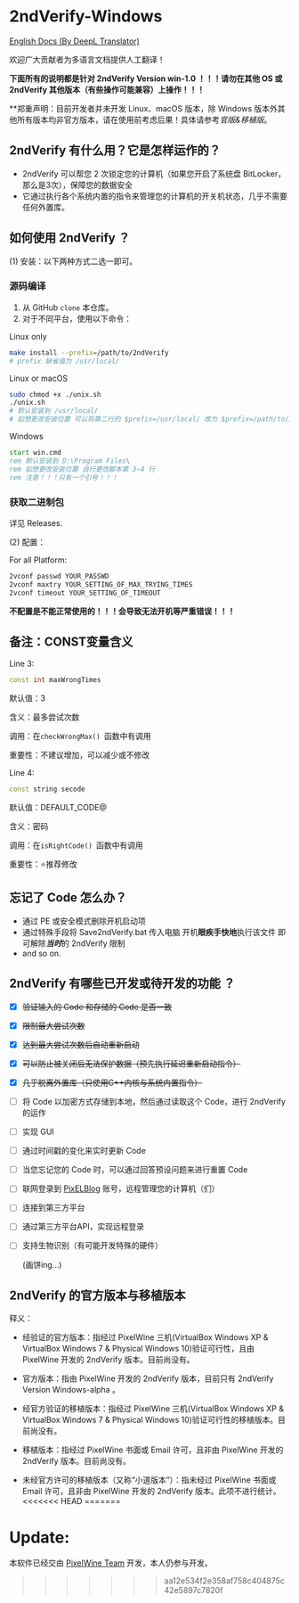 # 2ndVerify-Windows

<!-- [繁體中文版本 (By Bing Microsoft Translator)](https://github.com/PixelWine/2ndVerify-Windows/blob/main/README_T.md) -->

[English Docs (By DeepL Translator)](https://github.com/PixelWine/2ndVerify-Windows/blob/main/README_EN.md)

欢迎广大贡献者为多语言文档提供人工翻译！

**下面所有的说明都是针对 2ndVerify Version win-1.0 ！！！请勿在其他 OS 或 2ndVerify 其他版本（有些操作可能兼容）上操作！！！**

**郑重声明：目前开发者并未开发 Linux、macOS 版本，除 Windows 版本外其他所有版本均非官方版本，请在使用前考虑后果！具体请参考*官版&移植版*。


## 2ndVerify 有什么用？它是怎样运作的？

- 2ndVerify 可以帮您 2 次锁定您的计算机（如果您开启了系统盘 BitLocker，那么是3次），保障您的数据安全
- 它通过执行各个系统内置的指令来管理您的计算机的开关机状态，几乎不需要任何外置库。

## 如何使用 2ndVerify ？

(1) 安装：以下两种方式二选一即可。

### 源码编译

<!-- 1. 更改 2ndVerify.generic.cpp 第3、4行 const 变量，释义见下。
2. 编译 2ndVerify.generic.cpp。
3. 将编译后的二进制文件加入开机启动项
4. Enjoy~
-->
1. 从 GitHub `clone` 本仓库。
2. 对于不同平台，使用以下命令：

Linux only

```bash
make install --prefix=/path/to/2ndVerify
# prefix 缺省值为 /usr/local/
```

Linux or macOS

```bash
sudo chmod +x ./unix.sh
./unix.sh
# 默认安装到 /usr/local/
# 如想更改安装位置 可以将第二行的 $prefix=/usr/local/ 改为 $prefix=/path/to/2ndVerify
```

Windows

```cmd
start win.cmd
rem 默认安装到 D:\Program Files\
rem 如想更改安装位置 自行更改脚本第 3~4 行
rem 注意！！！只有一个引号！！！
```


### 获取二进制包
详见 Releases.

(2) 配置：

For all Platform:

```sh
2vconf passwd YOUR_PASSWD
2vconf maxtry YOUR_SETTING_OF_MAX_TRYING_TIMES
2vconf timeout YOUR_SETTING_OF_TIMEOUT
```

**不配置是不能正常使用的！！！会导致无法开机等严重错误！！！**
## 备注：CONST变量含义

Line 3: 

```cpp
const int maxWrongTimes
```

默认值：3

含义：最多尝试次数

调用：在```checkWrongMax() ```函数中有调用

重要性：不建议增加，可以减少或不修改

Line 4: 

```cpp
const string secode
```

默认值：DEFAULT_CODE@

含义：密码

调用：在```isRightCode() ```函数中有调用

重要性：⭐推荐修改

## 忘记了 Code 怎么办？

- 通过 PE 或安全模式删除开机启动项
- 通过特殊手段将 Save2ndVerify.bat 传入电脑 开机**眼疾手快地**执行该文件 即可解除***当时***的 2ndVerify 限制
- and so on.


## 2ndVerify 有哪些已开发或待开发的功能 ？

- [x] <del>验证输入的 Code 和存储的 Code 是否一致</del>

- [x] <del>限制最大尝试次数</del>

- [x] <del>达到最大尝试次数后自动重新启动</del>

- [x] <del>可以防止被关闭后无法保护数据（预先执行延迟重新启动指令）</del>

- [x] <del>几乎脱离外置库（只使用C++内核与系统内置指令）</del>

- [ ] 将 Code 以加密方式存储到本地，然后通过读取这个 Code，进行 2ndVerify 的运作

- [ ] 实现 GUI

- [ ] 通过时间戳的变化来实时更新 Code

- [ ] 当您忘记您的 Code 时，可以通过回答预设问题来进行重置 Code

- [ ] 联网登录到 [PixELBlog](https://blog.pixelwine.top) 账号，远程管理您的计算机（们）

- [ ] 连接到第三方平台

- [ ] 通过第三方平台API，实现远程登录

- [ ] 支持生物识别（有可能开发特殊的硬件）

  (画饼ing...)

## 2ndVerify 的官方版本与移植版本

释义：

- 经验证的官方版本：指经过 PixelWine 三机(VirtualBox Windows XP & VirtualBox Windows 7 & Physical Windows 10)验证可行性，且由 PixelWine 开发的 2ndVerify 版本。目前尚没有。

- 官方版本：指由 PixelWine 开发的 2ndVerify 版本，目前只有 2ndVerify Version Windows-alpha 。
- 经官方验证的移植版本：指经过 PixelWine 三机(VirtualBox Windows XP & VirtualBox Windows 7 & Physical Windows 10)验证可行性的移植版本。目前尚没有。
- 移植版本：指经过 PixelWine 书面或 Email 许可，且非由 PixelWine 开发的 2ndVerify 版本。目前尚没有。
- 未经官方许可的移植版本（又称“小道版本”）：指未经过 PixelWine 书面或 Email 许可，且非由 PixelWine 开发的 2ndVerify 版本。此项不进行统计。
<<<<<<< HEAD
=======

# Update:
本软件已经交由 [PixelWine Team](https://github.com/PixelWineTeam) 开发，本人仍参与开发。

>>>>>>> aa12e534f2e358af758c404875c42e5897c7820f
